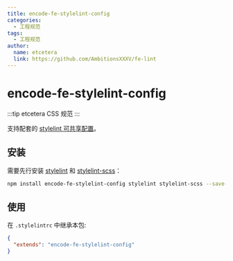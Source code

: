 ```yaml
---
title: encode-fe-stylelint-config
categories:
  - 工程规范
tags:
  - 工程规范
author:
  name: etcetera
  link: https://github.com/AmbitionsXXXV/fe-lint
---
```


# encode-fe-stylelint-config

:::tip
etcetera CSS 规范
:::

支持配套的 [stylelint 可共享配置](https://stylelint.io/user-guide/configure)。

## 安装

需要先行安装 [stylelint](https://www.npmjs.com/package/stylelint) 和 [stylelint-scss](https://www.npmjs.com/package/stylelint-scss)：

```bash
npm install encode-fe-stylelint-config stylelint stylelint-scss --save-dev
```

## 使用

在 `.stylelintrc` 中继承本包:

```json
{
  "extends": "encode-fe-stylelint-config"
}
```
